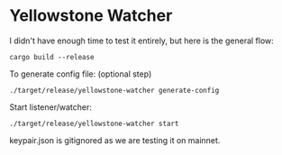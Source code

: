 # Yellowstone Watcher


I didn't have enough time to test it entirely, but here is the general flow:

`cargo build --release`

To generate config file: (optional step)

`./target/release/yellowstone-watcher generate-config`

Start listener/watcher:

`./target/release/yellowstone-watcher start`


keypair.json is gitignored as we are testing it on mainnet.